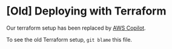 # [Old] Deploying with Terraform

Our terraform setup has been replaced by [AWS Copilot](docs/aws-copilot.md).

To see the old Terraform setup, `git blame` this file.
